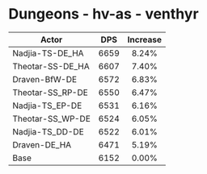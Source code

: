 # Dungeons - hv-as - venthyr
| Actor | DPS | Increase |
|---|:---:|:---:|
|Nadjia-TS-DE_HA|6659|8.24%|
|Theotar-SS-DE_HA|6607|7.40%|
|Draven-BfW-DE|6572|6.83%|
|Theotar-SS_RP-DE|6550|6.47%|
|Nadjia-TS_EP-DE|6531|6.16%|
|Theotar-SS_WP-DE|6524|6.05%|
|Nadjia-TS_DD-DE|6522|6.01%|
|Draven-DE_HA|6471|5.19%|
|Base|6152|0.00%|
